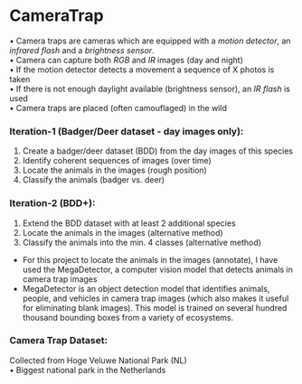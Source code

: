 # CameraTrap  
• Camera traps are cameras which are equipped with a _motion detector_, an _infrared flash_ and a _brightness sensor_.  
• Camera can capture both _RGB_ and _IR_ images (day and night)  
• If the motion detector detects a movement a sequence of X photos is taken  
• If there is not enough daylight available (brightness sensor), an _IR flash_ is used  
• Camera traps are placed (often camouflaged) in the wild  
### Iteration-1 (Badger/Deer dataset - day images only):
1. Create a badger/deer dataset (BDD) from the day images of this species
2. Identify coherent sequences of images (over time) 
3. Locate the animals in the images (rough position)
4. Classify the animals (badger vs. deer)  
### Iteration-2 (BDD+):
1. Extend the BDD dataset with at least 2 additional species
2. Locate the animals in the images (alternative method)
3. Classify the animals into the min. 4 classes (alternative method)
- For this project to locate the animals in the images (annotate), I have used the MegaDetector, a computer vision model that detects animals in camera trap images
- MegaDetector is an object detection model that identifies animals, people, and vehicles in camera trap images (which also makes it useful for eliminating blank images). This model is trained on several hundred thousand bounding boxes from a variety of ecosystems.  
### Camera Trap Dataset:
Collected from Hoge Veluwe National Park (NL)  
• Biggest national park in the Netherlands
